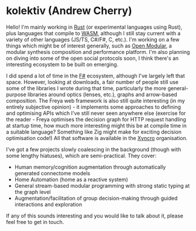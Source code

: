 # kolektiv (Andrew Cherry)

Hello! I'm mainly working in [Rust](https://rustlang.org) (or experimental languages using Rust), plus languages that compile to [WASM](https://webassembly.org), although I still stay current with a variety of other languages (JS/TS, C#/F#, C, etc.). I'm  working on a few things which might be of interest generally, such as [Open Modular](https://github.com/open-modular/open-modular), a modular synthesis composition and performance platform. I'm also planning on diving into some of the open social protocols soon, I think there's an interesting ecosystem to be built on emerging.

I did spend a lot of time in the [F#](https://fsharp.org) ecosystem, although I've largely left that space. However, looking at downloads, a fair number of people still use some of the libraries I wrote during that time, particularly the more general-purpose libraries around optics (lenses, etc.), graphs and arrow-based composition. The Freya web framework is also still quite interesting (in my entirely subjective opinion) -  it implements some approaches to defining and optimising APIs which I've still never seen anywhere else (exercise for the reader - Freya optimises the decision graph for HTTP request handling at startup time, how much more interesting might this be at compile time in a suitable language? Something like Zig might make for exciting decision optimisation code!) All that software is available in the [Xyncro](https://github.com/xyncro) organisation.

I've got a few projects slowly coalescing in the background (though with some lengthy hiatuses), which are semi-practical. They cover:
* Human memory/cognition augmentation through automatically generated connectome models
* Home Automation (home as a reactive system)
* General stream-based modular programming with strong static typing at the graph level
* Augmentation/facilitation of group decision-making through guided interactions and exploration

If any of this sounds interesting and you would like to talk about it, please feel free to get in touch.

